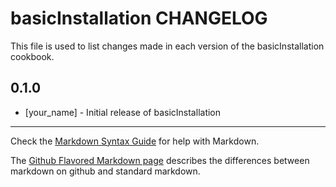 basicInstallation CHANGELOG
===========================

This file is used to list changes made in each version of the basicInstallation cookbook.

0.1.0
-----
- [your_name] - Initial release of basicInstallation

- - -
Check the [Markdown Syntax Guide](http://daringfireball.net/projects/markdown/syntax) for help with Markdown.

The [Github Flavored Markdown page](http://github.github.com/github-flavored-markdown/) describes the differences between markdown on github and standard markdown.
